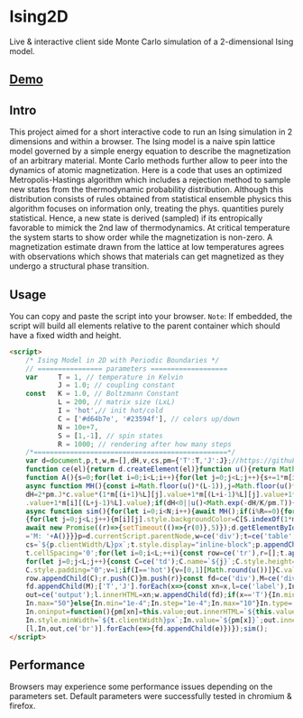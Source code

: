 # Ising2D
Live & interactive client side Monte Carlo simulation of a 2-dimensional Ising model. 


## [Demo](https://codepen.io/b0-b/full/poRGmmv)


## Intro
This project aimed for a short interactive code to run an Ising simulation in 2 dimensions and within a browser. The Ising model is a naive spin lattice model governed by a simple energy equation to describe the magnetization of an arbitrary material. Monte Carlo methods further allow to peer into the dynamics of atomic magnetization. Here is a code that uses an optimized Metropolis-Hastings algorithm which includes a rejection method to sample new states from the thermodynamic probability distribution. Although this distribution consists of rules obtained from statistical ensemble physics this algorithm focuses on information only, treating the phys. quantities purely statistical. Hence, a new state is derived (sampled) if its entropically favorable to mimick the 2nd law of thermodynamics. At critical temperature the system starts to show order while the magnetization is non-zero. A magnetization estimate drawn from the lattice at low temperatures agrees with observations which shows that materials can get magnetized as they undergo a structural phase transition.

## Usage

You can copy and paste the script into your browser. 
`Note`: If embedded, the script will build all elements
relative to the parent container which should have a fixed width and height.
```html
<script>
    /* Ising Model in 2D with Periodic Boundaries */
    // ================ parameters ===================
    var     T = 1, // temperature in Kelvin
            J = 1.0; // coupling constant
    const   K = 1.0, // Boltzmann Constant
            L = 200, // matrix size (LxL)
            I = 'hot',// init hot/cold
            C = ['#d64b7e', '#23594f'], // colors up/down
            N = 10e+7,
            S = [1,-1], // spin states
            R = 1000; // rendering after how many steps
    /*================================================*/
    var d=document,p,t,w,m=[],dH,v,cs,pm={'T':T,'J':J};//https://github.com/B0-B/
    function ce(el){return d.createElement(el)}function u(){return Math.random()}
    function A(){s=0;for(let i=0;i<L;i++){for(let j=0;j<L;j++){s+=1*m[i][j].value}}return s/L/L}
    async function MH(){const i=Math.floor(u()*(L-1)),j=Math.floor(u()*(L-1)),c=m[i][j],
    dH=2*pm.J*c.value*(1*m[(i+1)%L][j].value+1*m[(L+i-1)%L][j].value+1*m[i][(j+1)%L]
    .value+1*m[i][(L+j-1)%L].value);if(dH<0||u()<Math.exp(-dH/K/pm.T)){c.value*=-1}}
    async function sim(){for(let i=0;i<N;i++){await MH();if(i%R==0){for(let i=0;i<L;i++)
    {for(let j=0;j<L;j++){m[i][j].style.backgroundColor=C[S.indexOf(1*m[i][j].value)]}}
    await new Promise((r)=>{setTimeout(()=>{r(0)},5)});d.getElementById('mag').innerHTML
    ='M: '+A()}}}p=d.currentScript.parentNode,w=ce('div');t=ce('table');t.style.fontSize="0";
    cs=`${p.clientWidth/L}px`;t.style.display="inline-block";p.appendChild(w);w.appendChild(t);
    t.cellSpacing='0';for(let i=0;i<L;++i){const row=ce('tr'),r=[];t.appendChild(row);
    for(let j=0;j<L;j++){const C=ce('td');C.name=`${j}`;C.style.height=cs;C.style.width=cs;
    C.style.padding="0";v=1;if(I=='hot'){v=[0,1][Math.round(u())]}C.value=S[v].toString();
    row.appendChild(C);r.push(C)}m.push(r)}const fd=ce('div'),M=ce('div');M.id='mag';
    fd.appendChild(M);['T','J'].forEach(x=>{const xn=x,l=ce('label'),In=ce('input'),
    out=ce('output');l.innerHTML=xn;w.appendChild(fd);if(x=='T'){In.min="1e-2";In.step="1e-2";
    In.max="50"}else{In.min="1e-4";In.step="1e-4";In.max="10"}In.type='range';In.id=xn;
    In.oninput=function(){pm[xn]=this.value;out.innerHTML=`${this.value}`};l.htmlFor=In.id;
    In.style.minWidth=`${t.clientWidth}px`;In.value=`${pm[x]}`;out.innerHTML=`${pm[x]}`;
    [l,In,out,ce('br')].forEach(e=>{fd.appendChild(e)})});sim();
</script>
```

## Performance
Browsers may experience some performance issues depending on the parameters set.
Default parameters were successfully tested in chromium & firefox.